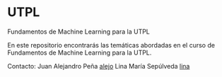 # UTPL
Fundamentos de Machine Learning para la UTPL

En este repositorio encontrarás las temáticas abordadas en el curso de Fundamentos de Machine Learning para la UTPL.

Contacto:
Juan Alejandro Peña [alejo](japena@eafit.edu.co)
Lina María Sepúlveda [lina](lmsepulvec@eafit.edu.co)
